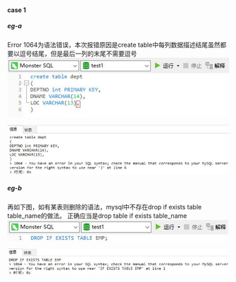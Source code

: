 #### case 1
##### eg-a
Error 1064为语法错误，本次报错原因是create table中每列数据描述结尾虽然都要以逗号结尾，但是最后一列的末尾不需要逗号
![](./Images/case1a.jpg)

![](./Images/case1b.jpg)

##### eg-b
再如下图，如有某表则删除的语法，mysql中不存在drop if exists table table_name的做法。
正确应当是drop table if exists table_name
![](./Images/case1c.jpg)

![](./Images/case1d.jpg)
